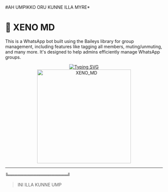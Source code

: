 #AH UMPIKKO ORU KUNNE ILLA MYRE*









# 🤖 XENO MD

This is a WhatsApp bot built using the Baileys library for group management, including features like tagging all members, muting/unmuting, and many more. It's designed to help admins efficiently manage WhatsApp groups.

<div align="center"> 
  <a href="https://git.io/typing-svg"> 
    <img src="https://readme-typing-svg.demolab.com?font=Ribeye&size=50&pause=1000&color=33ff00&center=true&width=910&height=100&lines=XENO-MD;MODZ+BY+XENO+SIR;Coded+By+Professor" alt="Typing SVG" />
  </a> 
</div> 

<div align="center"> 
  <a href="www.instagram.com/xeno_sir_"> 
    <img src="https://github.com/XENOMDBOT/Knightbot-MD/blob/main/assets/bot_image.jpg" alt="XENO_MD" height="300"> 
  </a> 
</div>

---


























╚═══════════════════╝
> INI ILLA KUNNE UMP


